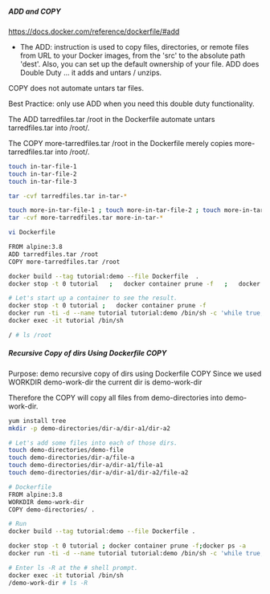 ##### ADD and COPY

https://docs.docker.com/reference/dockerfile/#add

- The ADD: instruction is used to copy files, directories, or remote files from URL to your Docker images, from the 'src' to the absolute path 'dest'. Also, you can set up the default ownership of your file. ADD does Double Duty ... it adds and untars / unzips.

COPY does not automate untars tar files.

Best Practice: only use ADD when you need this double duty functionality.

The ADD tarredfiles.tar /root in the Dockerfile automate untars tarredfiles.tar into /root/.

The COPY more-tarredfiles.tar /root in the Dockerfile merely copies more-tarredfiles.tar into /root/.

``````sh
touch in-tar-file-1
touch in-tar-file-2
touch in-tar-file-3

tar -cvf tarredfiles.tar in-tar-*

touch more-in-tar-file-1 ; touch more-in-tar-file-2 ; touch more-in-tar-file-3 ;
tar -cvf more-tarredfiles.tar more-in-tar-*

vi Dockerfile

FROM alpine:3.8
ADD tarredfiles.tar /root
COPY more-tarredfiles.tar /root

docker build --tag tutorial:demo --file Dockerfile  .
docker stop -t 0 tutorial   ;   docker container prune -f   ;   docker ps -a

# Let's start up a container to see the result.
docker stop -t 0 tutorial ;   docker container prune -f  
docker run -ti -d --name tutorial tutorial:demo /bin/sh -c 'while true; do sleep 60; done'
docker exec -it tutorial /bin/sh

/ # ls /root

``````

##### Recursive Copy of dirs Using Dockerfile COPY
Purpose: demo recursive copy of dirs using Dockerfile COPY
 Since we used WORKDIR demo-work-dir the current dir is demo-work-dir

 Therefore the COPY will copy all files from demo-directories into demo-work-dir.
``````sh
yum install tree
mkdir -p demo-directories/dir-a/dir-a1/dir-a2

# Let's add some files into each of those dirs.
touch demo-directories/demo-file
touch demo-directories/dir-a/file-a
touch demo-directories/dir-a/dir-a1/file-a1
touch demo-directories/dir-a/dir-a1/dir-a2/file-a2

# Dockerfile
FROM alpine:3.8
WORKDIR demo-work-dir
COPY demo-directories/ .

# Run
docker build --tag tutorial:demo --file Dockerfile .

docker stop -t 0 tutorial ; docker container prune -f;docker ps -a
docker run -ti -d --name tutorial tutorial:demo /bin/sh -c 'while true; do sleep 60; done'

# Enter ls -R at the # shell prompt.
docker exec -it tutorial /bin/sh
/demo-work-dir # ls -R
``````
